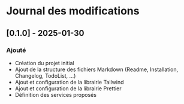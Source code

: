 # Journal des modifications

## [0.1.0] - 2025-01-30

### Ajouté

- Création du projet initial
- Ajout de la structure des fichiers Markdown (Readme, Installation, Changelog, TodoList, ...)
- Ajout et configuration de la librairie Tailwind
- Ajout et configuration de la librairie Prettier
- Définition des services proposés
